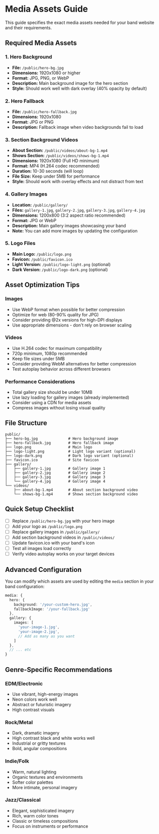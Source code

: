 # Media Assets Guide

This guide specifies the exact media assets needed for your band website and their requirements.

## Required Media Assets

### 1. Hero Background
- **File:** `/public/hero-bg.jpg`
- **Dimensions:** 1920x1080 or higher
- **Format:** JPG, PNG, or WebP
- **Description:** Main background image for the hero section
- **Style:** Should work well with dark overlay (40% opacity by default)

### 2. Hero Fallback
- **File:** `/public/hero-fallback.jpg`
- **Dimensions:** 1920x1080
- **Format:** JPG or PNG
- **Description:** Fallback image when video backgrounds fail to load

### 3. Section Background Videos
- **About Section:** `/public/videos/about-bg-1.mp4`
- **Shows Section:** `/public/videos/shows-bg-1.mp4`
- **Dimensions:** 1920x1080 (Full HD minimum)
- **Format:** MP4 (H.264 codec recommended)
- **Duration:** 10-30 seconds (will loop)
- **File Size:** Keep under 5MB for performance
- **Style:** Should work with overlay effects and not distract from text

### 4. Gallery Images
- **Location:** `/public/gallery/`
- **Files:** `gallery-1.jpg`, `gallery-2.jpg`, `gallery-3.jpg`, `gallery-4.jpg`
- **Dimensions:** 1200x800 (3:2 aspect ratio recommended)
- **Format:** JPG or WebP
- **Description:** Main gallery images showcasing your band
- **Note:** You can add more images by updating the configuration

### 5. Logo Files
- **Main Logo:** `/public/logo.png`
- **Favicon:** `/public/favicon.ico`
- **Light Version:** `/public/logo-light.png` (optional)
- **Dark Version:** `/public/logo-dark.png` (optional)

## Asset Optimization Tips

### Images
- Use WebP format when possible for better compression
- Optimize for web (80-90% quality for JPG)
- Consider providing @2x versions for high-DPI displays
- Use appropriate dimensions - don't rely on browser scaling

### Videos
- Use H.264 codec for maximum compatibility
- 720p minimum, 1080p recommended
- Keep file sizes under 5MB
- Consider providing WebM alternatives for better compression
- Test autoplay behavior across different browsers

### Performance Considerations
- Total gallery size should be under 10MB
- Use lazy loading for gallery images (already implemented)
- Consider using a CDN for media assets
- Compress images without losing visual quality

## File Structure
```
public/
├── hero-bg.jpg              # Hero background image
├── hero-fallback.jpg        # Hero fallback image
├── logo.png                 # Main logo
├── logo-light.png           # Light logo variant (optional)
├── logo-dark.png            # Dark logo variant (optional)
├── favicon.ico              # Site favicon
├── gallery/
│   ├── gallery-1.jpg        # Gallery image 1
│   ├── gallery-2.jpg        # Gallery image 2
│   ├── gallery-3.jpg        # Gallery image 3
│   └── gallery-4.jpg        # Gallery image 4
└── videos/
    ├── about-bg-1.mp4       # About section background video
    └── shows-bg-1.mp4       # Shows section background video
```

## Quick Setup Checklist

- [ ] Replace `/public/hero-bg.jpg` with your hero image
- [ ] Add your logo as `/public/logo.png`
- [ ] Replace gallery images in `/public/gallery/`
- [ ] Add section background videos in `/public/videos/`
- [ ] Update favicon.ico with your band's icon
- [ ] Test all images load correctly
- [ ] Verify video autoplay works on your target devices

## Advanced Configuration

You can modify which assets are used by editing the `media` section in your band configuration:

```typescript
media: {
  hero: {
    background: '/your-custom-hero.jpg',
    fallbackImage: '/your-fallback.jpg'
  },
  gallery: {
    images: [
      'your-image-1.jpg',
      'your-image-2.jpg',
      // Add as many as you want
    ]
  },
  // ... etc
}
```

## Genre-Specific Recommendations

### EDM/Electronic
- Use vibrant, high-energy images
- Neon colors work well
- Abstract or futuristic imagery
- High contrast visuals

### Rock/Metal
- Dark, dramatic imagery
- High contrast black and white works well
- Industrial or gritty textures
- Bold, angular compositions

### Indie/Folk
- Warm, natural lighting
- Organic textures and environments
- Softer color palettes
- More intimate, personal imagery

### Jazz/Classical
- Elegant, sophisticated imagery
- Rich, warm color tones
- Classic or timeless compositions
- Focus on instruments or performance